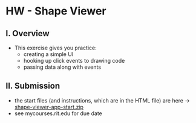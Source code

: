 # HW - Shape Viewer

## I. Overview
- This exercise gives you practice:
  - creating a simple UI
  - hooking up click events to drawing code
  - passing data along with events 
  
## II. Submission
- the start files (and instructions, which are in the HTML file) are here -> [shape-viewer-app-start.zip](_files/shape-viewer-app-start.zip)
- see mycourses.rit.edu for due date
